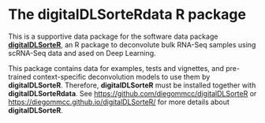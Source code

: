 # The **digitalDLSorteRdata** R package

This is a supportive data package for the software data package [**digitalDLSorteR**](https://github.com/diegommcc/digitalDLSorteR), an R package to deconvolute bulk RNA-Seq samples using scRNA-Seq data and ased on Deep Learning. 

This package contains data for examples, tests and vignettes, and pre-trained context-specific deconvolution models to use them by **digitalDLSorteR**. Therefore, **digitalDLSorteR** must be installed together with **digitalDLSorteRdata**. See <https://github.com/diegommcc/digitalDLSorteR> or <https://diegommcc.github.io/digitalDLSorteR/> for more details about **digitalDLSorteR**.

